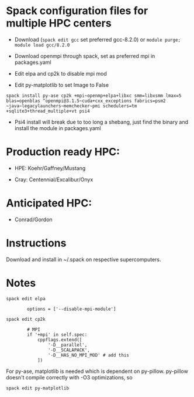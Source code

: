 # Spack configuration files for multiple HPC centers

- Download (```spack edit gcc``` set preferred gcc-8.2.0) or ```module purge; module load gcc/8.2.0```

- Download openmpi through spack, set as preferred mpi in packages.yaml

- Edit elpa and cp2k to disable mpi mod

- Edit py-matplotlib to set Image to False

```spack install py-ase cp2k +mpi~openmp+elpa+libxc smm=libxsmm lmax=5 blas=openblas ^openmpi@3.1.5~cuda+cxx_exceptions fabrics=psm2 ~java~legacylaunchers~memchecker~pmi schedulers=tm +sqlite3+thread_multiple+vt psi4```

- Psi4 install will break due to too long a shebang, just find the binary and install the module in packages.yaml

# Production ready HPC:
 
 - HPE: Koehr/Gaffney/Mustang

 - Cray: Centennial/Excalibur/Onyx
 
# Anticipated HPC:
  
 - Conrad/Gordon

# Instructions

Download and install in ~/.spack on respective supercomputers.

# Notes

```spack edit elpa```

```
        options = ['--disable-mpi-module']
```

```spack edit cp2k```

```
        # MPI
        if '+mpi' in self.spec:
            cppflags.extend([
                '-D__parallel',
                '-D__SCALAPACK',
                '-D__HAS_NO_MPI_MOD' # add this
            ])
```

For py-ase, matplotlib is needed which is dependent on py-pillow. py-pillow doesn't compile correctly with -O3 optimizations, so

```spack edit py-matplotlib```
